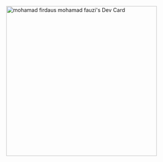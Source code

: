 <a href="https://app.daily.dev/fdfrontdev"><img src="https://api.daily.dev/devcards/f9c7308d24a24d85a4a3baab6f3245de.png?r=ine" width="400" alt="mohamad firdaus mohamad fauzi's Dev Card"/></a>
